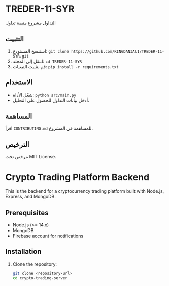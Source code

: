 # TREDER-11-SYR
التداول مشروع منصة تداول 

## التثبيت
1. استنسخ المستودع: `git clone https://github.com/KINGDANIAL1/TREDER-11-SYR.git`
2. انتقل إلى المجلد: `cd TREDER-11-SYR`
3. قم بتثبيت التبعيات: `pip install -r requirements.txt`

## الاستخدام
- شغّل الأداة: `python src/main.py`
- أدخل بيانات التداول للحصول على التحليل.

## المساهمة
اقرأ `CONTRIBUTING.md` للمساهمة في المشروع.

## الترخيص
مرخص تحت MIT License.


# Crypto Trading Platform Backend

This is the backend for a cryptocurrency trading platform built with Node.js, Express, and MongoDB.

## Prerequisites
- Node.js (>= 14.x)
- MongoDB
- Firebase account for notifications

## Installation
1. Clone the repository:
   ```bash
   git clone <repository-url>
   cd crypto-trading-server
